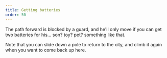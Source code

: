 ```yaml
---
title: Getting batteries
order: 50
---
```


The path forward is blocked by a guard, and he'll only move if you can get two batteries for his... son? toy? pet? something like that. 

Note that you can slide down a pole to return to the city, and climb it again when you want to come back up here.
